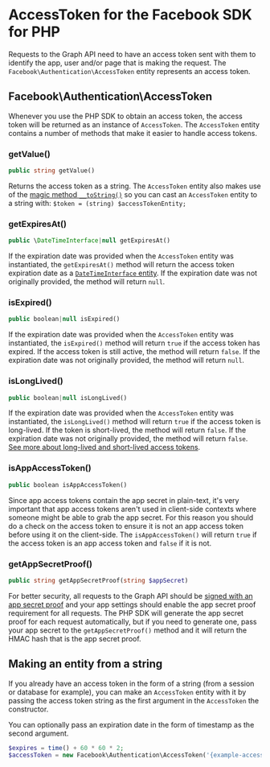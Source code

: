 # AccessToken for the Facebook SDK for PHP

Requests to the Graph API need to have an access token sent with them to identify the app, user and/or page that is making the request. The `Facebook\Authentication\AccessToken` entity represents an access token.

## Facebook\Authentication\AccessToken

Whenever you use the PHP SDK to obtain an access token, the access token will be returned as an instance of `AccessToken`. The `AccessToken` entity contains a number of methods that make it easier to handle access tokens.

### getValue()
```php
public string getValue()
```
Returns the access token as a string. The `AccessToken` entity also makes use of the [magic method `__toString()`](http://php.net/manual/en/language.oop5.magic.php#object.tostring) so you can cast an `AccessToken` entity to a string with: `$token = (string) $accessTokenEntity;`

### getExpiresAt()
```php
public \DateTimeInterface|null getExpiresAt()
```
If the expiration date was provided when the `AccessToken` entity was instantiated, the `getExpiresAt()` method will return the access token expiration date as a [`DateTimeInterface` entity](http://php.net/manual/en/class.datetime.php). If the expiration date was not originally provided, the method will return `null`.

### isExpired()
```php
public boolean|null isExpired()
```
If the expiration date was provided when the `AccessToken` entity was instantiated, the `isExpired()` method will return `true` if the access token has expired. If the access token is still active, the method will return `false`. If the expiration date was not
originally provided, the method will return `null`.

### isLongLived()
```php
public boolean|null isLongLived()
```
If the expiration date was provided when the `AccessToken` entity was instantiated, the `isLongLived()` method will return `true` if the access token is long-lived. If the token is short-lived, the method will return `false`. If the expiration date was not
originally provided, the method will return `false`. [See more about long-lived and short-lived access tokens](https://developers.facebook.com/docs/facebook-login/access-tokens#extending).

### isAppAccessToken()
```php
public boolean isAppAccessToken()
```
Since app access tokens contain the app secret in plain-text, it's very important that app access tokens aren't used in client-side contexts where someone might be able to grab the app secret. For this reason you should do a check on the access token to ensure it is not an app access token before using it on the client-side. The `isAppAccessToken()` will return `true` if the access token is an app access token and `false` if it is not.

### getAppSecretProof()
```php
public string getAppSecretProof(string $appSecret)
```
For better security, all requests to the Graph API should be [signed with an app secret proof](https://developers.facebook.com/docs/graph-api/securing-requests#appsecret_proof) and your app settings should enable the app secret proof requirement for all requests. The PHP SDK will generate the app secret proof for each request automatically, but if you need to generate one, pass your app secret to the `getAppSecretProof()` method and it will return the HMAC hash that is the app secret proof.

## Making an entity from a string

If you already have an access token in the form of a string (from a session or database for example), you can make an `AccessToken` entity with it by passing the access token string as the first argument in the `AccessToken` the constructor.

You can optionally pass an expiration date in the form of timestamp as the second argument.

```php
$expires = time() + 60 * 60 * 2;
$accessToken = new Facebook\Authentication\AccessToken('{example-access-token}', $expires);
```
